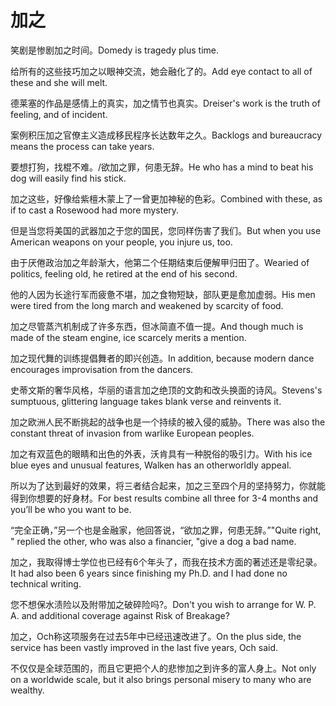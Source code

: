 # 加之

<p><span class="chinese">笑剧是惨剧加之时间。</span><span class="english">Domedy is tragedy plus time.</span></p>

<p><span class="chinese">给所有的这些技巧加之以眼神交流，她会融化了的。</span><span class="english">Add eye contact to all of these and she will melt.</span></p>

<p><span class="chinese">德莱塞的作品是感情上的真实，加之情节也真实。</span><span class="english">Dreiser's work is the truth of feeling, and of incident.</span></p>

<p><span class="chinese">案例积压加之官僚主义造成移民程序长达数年之久。</span><span class="english">Backlogs and bureaucracy means the process can take years.</span></p>

<p><span class="chinese">要想打狗，找棍不难。/欲加之罪，何患无辞。</span><span class="english">He who has a mind to beat his dog will easily find his stick.</span></p>

<p><span class="chinese">加之这些，好像给紫檀木蒙上了一曾更加神秘的色彩。</span><span class="english">Combined with these, as if to cast a Rosewood had more mystery.</span></p>

<p><span class="chinese">但是当您将美国的武器加之于您的国民，您同样伤害了我们。</span><span class="english">But when you use American weapons on your people, you injure us, too.</span></p>

<p><span class="chinese">由于厌倦政治加之年龄渐大，他第二个任期结束后便解甲归田了。</span><span class="english">Wearied of politics, feeling old, he retired at the end of his second.</span></p>

<p><span class="chinese">他的人因为长途行军而疲惫不堪，加之食物短缺，部队更是愈加虚弱。</span><span class="english">His men were tired from the long march and weakened by scarcity of food.</span></p>

<p><span class="chinese">加之尽管蒸汽机制成了许多东西，但冰简直不值一提。</span><span class="english">And though much is made of the steam engine, ice scarcely merits a mention.</span></p>

<p><span class="chinese">加之现代舞的训练提倡舞者的即兴创造。</span><span class="english">In addition, because modern dance encourages improvisation from the dancers.</span></p>

<p><span class="chinese">史蒂文斯的奢华风格，华丽的语言加之绝顶的文韵和改头换面的诗风。</span><span class="english">Stevens's sumptuous, glittering language takes blank verse and reinvents it.</span></p>

<p><span class="chinese">加之欧洲人民不断挑起的战争也是一个持续的被入侵的威胁。</span><span class="english">There was also the constant threat of invasion from warlike European peoples.</span></p>

<p><span class="chinese">加之有双蓝色的眼睛和出色的外表，沃肯具有一种脱俗的吸引力。</span><span class="english">With his ice blue eyes and unusual features, Walken has an otherworldly appeal.</span></p>

<p><span class="chinese">所以为了达到最好的效果，将三者结合起来，加之三至四个月的坚持努力，你就能得到你想要的好身材。</span><span class="english">For best results combine all three for 3-4 months and you’ll be who you want to be.</span></p>

<p><span class="chinese">“完全正确，”另一个也是金融家，他回答说，“欲加之罪，何患无辞。”</span><span class="english">"Quite right, " replied the other, who was also a financier, "give a dog a bad name.</span></p>

<p><span class="chinese">加之，我取得博士学位也已经有6个年头了，而我在技术方面的著述还是零纪录。</span><span class="english">It had also been 6 years since finishing my Ph.D. and I had done no technical writing.</span></p>

<p><span class="chinese">您不想保水渍险以及附带加之破碎险吗?。</span><span class="english">Don't you wish to arrange for W. P. A. and additional coverage against Risk of Breakage?</span></p>

<p><span class="chinese">加之，Och称这项服务在过去5年中已经迅速改进了。</span><span class="english">On the plus side, the service has been vastly improved in the last five years, Och said.</span></p>

<p><span class="chinese">不仅仅是全球范围的，而且它更把个人的悲惨加之到许多的富人身上。</span><span class="english">Not only on a worldwide scale, but it also brings personal misery to many who are wealthy.</span></p>


